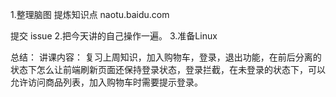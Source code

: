 1.整理脑图
提炼知识点
  naotu.baidu.com

  提交 issue
2.把今天讲的自己操作一遍。
3.准备Linux

总结：
讲课内容：
复习上周知识，加入购物车，登录，退出功能，在前后分离的状态下怎么让前端刷新页面还保持登录状态，登录拦截，在未登录的状态下，可以允许访问商品列表，加入购物车时需要提示登录。